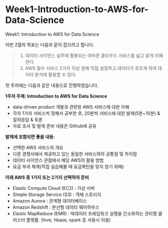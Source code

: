 # Week1-Introduction-to-AWS-for-Data-Science
Week1: Introduction to AWS for Data Science


이번 2월의 목표는 다음과 같이 잡으려고 합니다.

> 1.  데이터 사이언스 실무에 활용되는 아마존 클라우드 서비스를 넓고 얕게 이해 한다.
> 2. AWS 필수 서비스 2가지 이상 정해 직접 설정하고 데이터가 흐르게 하여 데이터 분석에 활용할 수 있다. 



첫 주차에는 다음과 같은 내용으로 진행하였습니다.  


**1주차 주제: Introduction to AWS for Data Science**
- data-driven product 개발과 관련된 AWS 서비스에 대한 이해
- 각자 1가지 서비스씩 정해서 공부한 후, 20분씩 서비스에 대한 발제(5분~10분) & 질의응답 & 토론
- 자료 조사 및 발제 준비 내용은 Github에 공유

**발제에 포함되면 좋을 내용:**
- 선택한 AWS 서비스의 개요
- 다른 경쟁사에서 제공하고 있는 동일한 서비스와의 공통점 및 차이점
- 데이터 사이언스 관점에서 해당 AWS의 활용 방법
- 요금 부과 체계(직접 실습해볼 때 요금폭탄을 맞지 않기 위해) 

**아래 AWS 중 1가지 또는 2가지 선택하여 준비**
- Elastic Compute Cloud (EC2) : 가상 서버
- Simple Storage Service (S3) : 객체 스토리지
- Amazon Aurora : 관계형 데이터베이스 
- Amazon Redshift : 분산형 데이터 웨어하우스
- Elastic MapReduce (EMR) : 빅데이터 프레임워크 실행을 간소화하는 관리형 클러스터 플랫폼. (hive, hbase, spark 등 사용시 이용)
